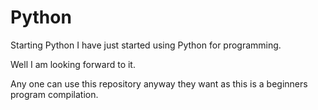 # Python
Starting Python
I have just started using Python for programming.


Well I am looking forward to it.

Any one can use this repository anyway they want as this is a beginners program compilation.
